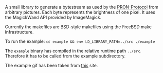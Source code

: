 A small library to generate a bytestream as used by the [PRON-Protocol][1] from
arbitrary pictures.  Each byte represents the brightness of one pixel. It uses
the MagickWand API provided by ImageMagick.

Currently the makefiles are BSD-style makefiles using the FreeBSD make
infrastructure.

To run the example: `cd example && env LD_LIBRARY_PATH=../src ./example`

The `example` binary has compiled in the relative runtime path `../src`.
Therefore it has to be called from the example subdirectory.

The example gif has been taken from [this][2] site.

[1]: http://raumzeitlabor.de/wiki/PRON-Protokoll "RZL1337 - PRON-Wall Protocol"
[2]: http://www.archive.org/details/blackandwhiteanimatedgifs "black and white animated gifs"

